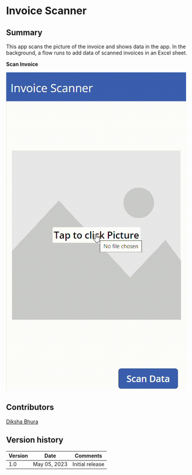 # Invoice Scanner

## Summary
This app scans the picture of the invoice and shows data in the app.
In the background, a flow runs to add data of scanned invoices in an Excel sheet.

**Scan Invoice**

![Animated Sample](./assets/InvoiceProcessor.gif)

## Contributors 

[Diksha Bhura](https://github.com/Diksha-Bhura)

## Version history

| Version | Date             | Comments        |
| ------- | ---------------- | --------------- |
| 1.0     | May 05, 2023     | Initial release |
